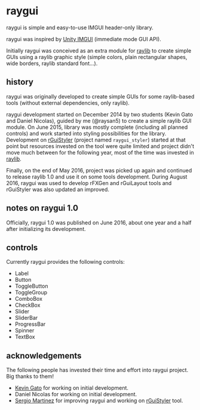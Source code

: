 # raygui
raygui is simple and easy-to-use IMGUI header-only library.

raygui was inspired by [Unity IMGUI](https://docs.unity3d.com/Manual/GUIScriptingGuide.html) (immediate mode GUI API).

Initially raygui was conceived as an extra module for [raylib](https://github.com/raysan5/raylib) to create simple GUIs using a raylib graphic style (simple colors, plain rectangular shapes, wide borders, raylib standard font...).

## history
raygui was originally developed to create simple GUIs for some raylib-based tools (without external dependencies, only raylib).

raygui development started on December 2014 by two students (Kevin Gato and Daniel Nicolas), guided by me (@raysan5) to create a simple raylib GUI module. On June 2015, library was mostly complete (including all planned controls) and work started into styling possibilities for the library. Development on [rGuiStyler](https://github.com/raysan5/raygui/tree/master/tools/rGuiStyler) (project named `raygui_styler`) started at that point but resources invested on the tool were quite limited and project didn't move much between for the following year, most of the time was invested in [raylib](https://github.com/raysan5/raylib).

Finally, on the end of May 2016, project was picked up again and continued to release raylib 1.0 and use it on some tools development.
During August 2016, raygui was used to develop rFXGen and rGuiLayout tools and rGuiStyler was also updated an improved.

## notes on raygui 1.0
Officially, raygui 1.0 was published on June 2016, about one year and a half after initializing its development.

## controls
Currently raygui provides the following controls:
 - Label
 - Button
 - ToggleButton
 - ToggleGroup
 - ComboBox
 - CheckBox
 - Slider
 - SliderBar
 - ProgressBar
 - Spinner
 - TextBox

## acknowledgements
The following people has invested their time and effort into raygui project. Big thanks to them!

 - [Kevin Gato](https://github.com/Gatonevermind) for working on initial development.
 - Daniel Nicolas  for working on initial development.
 - [Sergio Martinez](https://github.com/anidealgift) for improving raygui and working on [rGuiStyler](https://github.com/raysan5/raygui/tree/master/tools/rGuiStyler) tool.
